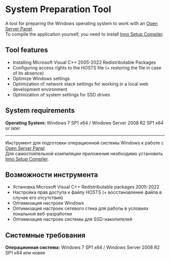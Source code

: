 # System Preparation Tool

A tool for preparing the Windows operating system to work with an [Open Server Panel](https://ospanel.io).\
To compile the application yourself, you need to install [Inno Setup Compiler](https://jrsoftware.org/download.php/is.exe).

##  Tool features

* Installing Microsoft Visual C++ 2005-2022 Redistributable Packages
* Configuring access rights to the HOSTS file (+ restoring the file in case of its absence)
* Optimize Windows settings
* Optimization of network stack settings for working in a local web development environment
* Optimization of system settings for SSD drives

##  System requirements

**Operating System:** Windows 7 SP1 x64 / Windows Server 2008 R2 SP1 x64 or later

***

Инструмент для подготовки операционной системы Windows к работе с [Open Server Panel](https://ospanel.io).\
Для самостоятельной компиляции приложения необходимо установить [Inno Setup Compiler](https://jrsoftware.org/download.php/is.exe).

##  Возможности инструмента

* Установка Microsoft Visual C++ Redistributable packages 2005-2022
* Настройка прав доступа к файлу HOSTS (+ восстановление файла в случае его отсутствия)
* Оптимизация настроек Windows
* Оптимизация настроек сетевого стека для работы в условиях локальной веб-разработки
* Оптимизация настроек системы для SSD-накопителей

##  Системные требования

**Операционная система:** Windows 7 SP1 x64 / Windows Server 2008 R2 SP1 x64 или новее
